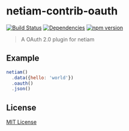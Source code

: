 # netiam-contrib-oauth

[![Build Status](https://travis-ci.org/netiam/contrib-oauth.svg)](https://travis-ci.org/netiam/contrib-oauth)
[![Dependencies](https://david-dm.org/netiam/contrib-oauth.svg)](https://david-dm.org/netiam/contrib-oauth)
[![npm version](https://badge.fury.io/js/netiam-contrib-oauth.svg)](http://badge.fury.io/js/netiam-contrib-oauth)

> A OAuth 2.0 plugin for netiam

## Example

```js
netiam()
  .data({hello: 'world'})
  .oauth()
  .json()
```

## License

[MIT License](http://en.wikipedia.org/wiki/MIT_License)
